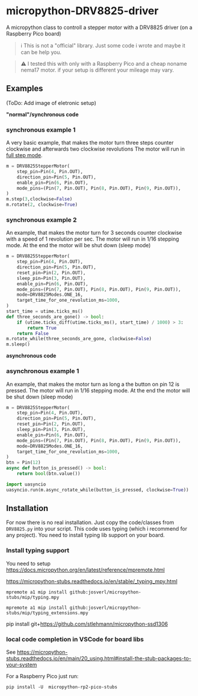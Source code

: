 # micropython-DRV8825-driver
A micropython class to controll a stepper motor with a DRV8825 driver (on a Raspberry Pico board)

> ℹ️ This is not a "official" library. Just some code i wrote and maybe it can be help you.

> :warning: I tested this with only with a Raspberry Pico and a cheap noname nema17 motor. if your setup is different your mileage may vary.


## Examples

(ToDo: Add image of eletronic setup)

**"normal"/synchronous code**

### synchronous example 1

A very basic example, that makes the motor turn three steps counter clockwise and afterwards two clockwise revolutions
The motor will run in [full step mode](https://www.youtube.com/watch?v=dmk6zIkj7WM).

```python
m = DRV8825StepperMotor(
    step_pin=Pin(4, Pin.OUT),
    direction_pin=Pin(5, Pin.OUT),
    enable_pin=Pin(6, Pin.OUT),
    mode_pins=(Pin(7, Pin.OUT), Pin(8, Pin.OUT), Pin(9, Pin.OUT)),
)
m.step(3,clockwise=False)
m.rotate(2, clockwise=True)
```
### synchronous example 2

An example, that makes the motor turn for 3 seconds counter clockwise with a speed of 1 revolution per sec. 
The motor will run in 1/16 stepping mode.
At the end the motor will be shut down (sleep mode)

```python
m = DRV8825StepperMotor(
    step_pin=Pin(4, Pin.OUT),
    direction_pin=Pin(5, Pin.OUT),
    reset_pin=Pin(2, Pin.OUT),
    sleep_pin=Pin(3, Pin.OUT),
    enable_pin=Pin(6, Pin.OUT),
    mode_pins=(Pin(7, Pin.OUT), Pin(8, Pin.OUT), Pin(9, Pin.OUT)),
    mode=DRV8825Modes.ONE_16,
    target_time_for_one_revolution_ms=1000,
)
start_time = utime.ticks_ms()
def three_seconds_are_gone() -> bool:
    if (utime.ticks_diff(utime.ticks_ms(), start_time) / 1000) > 3:
        return True
    return False
m.rotate_while(three_seconds_are_gone, clockwise=False)
m.sleep()
```

**asynchronous code**

### asynchronous example 1

An example, that makes the motor turn as long a the button on pin 12 is pressed. 
The motor will run in 1/16 stepping mode.
At the end the motor will be shut down (sleep mode)

```python
m = DRV8825StepperMotor(
    step_pin=Pin(4, Pin.OUT),
    direction_pin=Pin(5, Pin.OUT),
    reset_pin=Pin(2, Pin.OUT),
    sleep_pin=Pin(3, Pin.OUT),
    enable_pin=Pin(6, Pin.OUT),
    mode_pins=(Pin(7, Pin.OUT), Pin(8, Pin.OUT), Pin(9, Pin.OUT)),
    mode=DRV8825Modes.ONE_16,
    target_time_for_one_revolution_ms=1000,
)
btn = Pin(12)
async def button_is_pressed() -> bool:
    return bool(btn.value())

import uasyncio
uasyncio.run(m.async_rotate_while(button_is_pressed, clockwise=True))
```


## Installation

For now there is no real installation. Just copy the code/classes from `DRV8825.py` into your script.
This code uses typing (which i recommend for any project). You need to install typing lib support on your board.

### Install typing support

You need to setup https://docs.micropython.org/en/latest/reference/mpremote.html

https://micropython-stubs.readthedocs.io/en/stable/_typing_mpy.html

`mpremote a1 mip install github:josverl/micropython-stubs/mip/typing.mpy`

`mpremote a1 mip install github:josverl/micropython-stubs/mip/typing_extensions.mpy`

pip install git+https://github.com/stlehmann/micropython-ssd1306

### local code completion in VSCode for board libs

See https://micropython-stubs.readthedocs.io/en/main/20_using.html#install-the-stub-packages-to-your-system


For a Raspberry Pico just run:  

`pip install -U  micropython-rp2-pico-stubs`
